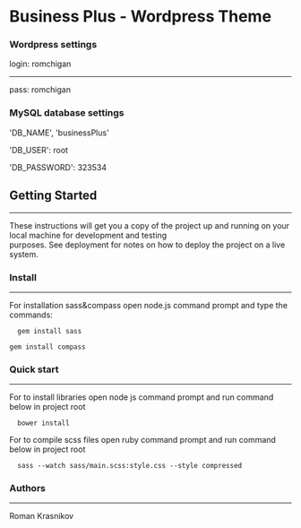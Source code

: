 # Business Plus - Wordpress Theme

### Wordpress settings
login: romchigan
***
pass: romchigan

### MySQL database settings
'DB_NAME', 'businessPlus'

'DB_USER': root

'DB_PASSWORD': 323534


## Getting Started
***

These instructions will get you a copy of the project up and running on your local machine for development and   testing   
purposes. See deployment for notes on how to deploy the project on a live system.
 
### Install
***    

For installation sass&compass open node.js command prompt and type the commands: 
 
``  
gem install sass 
``

``
gem install compass 
``

### Quick start
***

For to install libraries open node js command prompt  and run command below in project root

``  
bower install 
`` 

For to compile scss files open ruby command prompt  and run command below in project root 
 
``  
sass --watch sass/main.scss:style.css --style compressed 
``  

### Authors  
***  
  
Roman Krasnikov